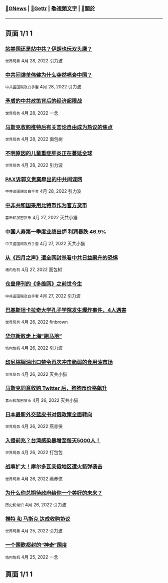 ﻿###  [:newspaper:GNews](/content/gnews/README.md) | [:statue_of_liberty:Gettr](/content/gettr/README.md) | [:books:視頻文字](/content/transcript/README.md) | [:pray:關於](/content/about.md)
---

## 頁面 1/1 **1**

### [站美国还是站中共？伊朗也玩双头鹰？](/content/is-iran-on-the-side-of-the-us-or-the-ccp.md)

`世界局势` 4月 28, 2022 引力波

### [中共间谍单伟健为什么突然唱衰中国？](/content/why-did-the-ccp-spy-shan-weijian-suddenly-criticize-china.md)

`中共盗国贼及白手套` 4月 28, 2022 引力波

### [矛盾的中共政策背后的经济超限战](/content/ccp-cant-stop-self-made-chinese-market-from-collapsing.md)

`世界局势` 4月 28, 2022 一念

### [马斯克收购推特后有关言论自由成为热议的焦点](/content/freedom-of-speech-a-hot-topic-of-debate-after-musk-acquires-twitter.md)

`世界局势` 4月 28, 2022 面包树

### [不明原因的儿童重症肝炎正在蔓延全球](/content/unexplained-severe-childhood-hepatitis-is-spreading-globally.md)

`世界局势` 4月 28, 2022 引力波

### [PAX诉郭文贵案牵出的中共间谍网](/content/the-ccp-spy-network-drawn-from-the-pax-v-guo-wengui-case.md)

`中共盗国贼及白手套` 4月 28, 2022 引力波

### [中非共和国采用比特币作为官方货币](/content/central-african-republic-adopts-bitcoin-as-official-currency.md)

`喜币和加密货币` 4月 27, 2022 灭共小猫

### [中国人寿第一季度业绩出炉 利润暴跌 46.9%](/content/china-lifes-first-quarter-results-released-profit-plummeted-46-9.md)

`中共盗国贼及白手套` 4月 27, 2022 灭共小猫

### [从《四月之声》遭全网封杀看中共日益飙升的恐惧](/content/fear-of-communist-china-soars-in-light-of-the-voice-of-april-being-blocked-from-the-entire-internet.md)

`墙内危机` 4月 27, 2022 面包树

### [仓皇停刊的《多维网》之前世今生](/content/the-past-and-present-of-the-multi-dimensional-web-that-has-been-shut-down-in-a-hurry.md)

`中共盗国贼及白手套` 4月 27, 2022 引力波

### [巴基斯坦卡拉奇大学孔子学院发生爆炸事件，4人遇害](/content/four-killed-by-female-suicide-bomber-near-china-institute-in-pakistan.md)

`世界局势` 4月 26, 2022 finbrown

### [华尔街败走上海&#8221;跑马地&#8221;](/content/the-failure-of-wall-street-in-shanghai.md)

`墙内危机` 4月 26, 2022 引力波

### [印尼棕榈油出口禁令再次冲击脆弱的食用油市场](/content/indonesia-palm-oil-export-ban-hits-fragile-edible-oil-market-again.md)

`世界局势` 4月 26, 2022 灭共小猫

### [马斯克同意收购 Twitter 后，狗狗币价格飙升](/content/dogecoin-price-surges-after-musk-agrees-to-buy-twitter.md)

`喜币和加密货币` 4月 26, 2022 灭共小猫

### [日本最新外交蓝皮书对俄政策全面转向](/content/japans-latest-diplomatic-blue-paper-has-comprehensively-turned-its-policy-towards-russia.md)

`世界局势` 4月 26, 2022 燕赤侠

### [入侵前兆？台湾感染暴增至每天5000人！](/content/infections-in-taiwan-skyrocket-to-5000-per-day.md)

`世界局势` 4月 26, 2022 打包包

### [战事扩大！摩尔多瓦亲俄地区遭火箭弹袭击](/content/pro-russian-region-of-moldova-hit-by-rockets.md)

`世界局势` 4月 26, 2022 燕赤侠

### [为什么你总期待政府给你一个美好的未来？](/content/why-do-you-always-expect-the-government-to-give-you-a-better-future.md)

`历史和常识` 4月 26, 2022 引力波

### [推特 和 马斯克 达成收购协议](/content/twitter-and-musk-reach-buyout-deal.md)

`世界局势` 4月 25, 2022 引力波

### [一个国歌都封的“神奇”国度](/content/a-magic-country-with-national-anthems.md)

`墙内危机` 4月 25, 2022 一念


## 頁面 1/1 **1**
